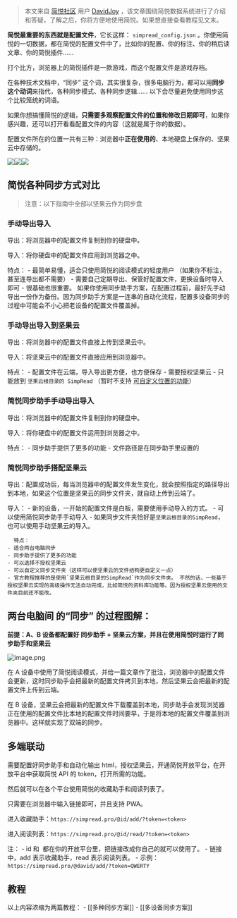 > 本文来自 [简悦社区](https://t.me/simpreadgroup) 用户 [DavidJoy](https://www.zhihu.com/people/davidjoydong) ，该文章围绕简悦数据系统进行了介绍和答疑，了解之后，你将方便地使用简悦。如果想直接查看教程见文末。

**简悦最重要的东西就是配置文件**，它长这样： `simpread_config.json` 。你使用简悦的一切数据，都在简悦的配置文件中了，比如你的配置、你的标注、你的稍后读文章、你的简悦插件……

打个比方，浏览器上的简悦插件是一款游戏，而这个配置文件是游戏存档。

在各种技术文档中，“同步” 这个词，其实很复杂，很多电脑行为，都可以用**同步这个动词**来指代，各种同步模式、各种同步逻辑…… 以下会尽量避免使用同步这个比较笼统的词语。

如果你想搞懂简悦的逻辑，**只需要多观察配置文件的位置和修改日期即可**，如果你感兴趣，还可以打开看看配置文件的内容（这就是属于你的数据）。

配置文件所在的位置一共有三种：浏览器中**正在使用的**、本地硬盘上保存的、坚果云中存储的。

![](https://pic4.zhimg.com/v2-0784116cdc6a5023967390b266fc3537_r.jpg#crop=0&crop=0&crop=1&crop=1&id=J2Eta&originHeight=216&originWidth=696&originalType=binary&ratio=1&rotation=0&showTitle=false&status=done&style=none&title=)![](https://pic4.zhimg.com/v2-bae6f67991a47f4273b57a0f74f35ecb_r.jpg#crop=0&crop=0&crop=1&crop=1&id=rn2Rr&originHeight=365&originWidth=1424&originalType=binary&ratio=1&rotation=0&showTitle=false&status=done&style=none&title=)![](https://pic3.zhimg.com/v2-fd7ebd9d51c5e44c74a69e45e275657a_r.jpg#crop=0&crop=0&crop=1&crop=1&id=oTudb&originHeight=1718&originWidth=2116&originalType=binary&ratio=1&rotation=0&showTitle=false&status=done&style=none&title=)

## 简悦各种同步方式对比

> 注意：以下指南中全部以坚果云作为同步盘
​
### 手动导出导入

导出：将浏览器中的配置文件复制到你的硬盘中。

导入：将你硬盘中的配置文件应用到浏览器之中。

特点：
	- 最简单易懂，适合只使用简悦的阅读模式的轻度用户 （如果你不标注，甚至连导出都不需要）
	- 需要自己定期导出、保管好配置文件，更换设备时导入即可
	- 很基础也很重要。 如果你使用同步助手方案，在配置过程前，最好先手动导出一份作为备份。因为同步助手方案是一连串的自动化流程，配置多设备同步的过程中可能会不小心把老设备的配置文件覆盖掉。
### 手动导出导入到坚果云

导出：将浏览器中的配置文件直接上传到坚果云中。

导入：将坚果云中的配置文件直接应用到浏览器中。

特点：
	- 配置文件在云端，导入导出更方便，也方便保存
	- 需要授权坚果云
	- 只能放到 `坚果云根目录的 SimpRead` （暂时不支持 [可自定义位置的功能](https://github.com/Kenshin/simpread/issues/1040)）
### 简悦同步助手手动导出导入

导出：将浏览器中的配置文件复制到你的硬盘中。

导入：将你硬盘中的配置文件运用到浏览器之中。

特点：
	- 同步助手提供了更多的功能
	- 文件路径是在同步助手里设置的
### 简悦同步助手搭配坚果云

导出：配置成功后，每当浏览器中的配置文件发生变化，就会按照指定的路径导出到本地，如果这个位置是坚果云的同步文件夹，就自动上传到云端了。

导入：
	- 新的设备，一开始的配置文件是白板，需要使用手动导入的方式。
	- 可以使用简悦同步助手手动导入
	- 如果同步文件夹恰好是`坚果云根目录的SimpRead`，也可以使用手动坚果云的导入。
	  
	  特点：
	- 适合两台电脑同步
	- 同步助手提供了更多的功能
	- 可以选择不授权坚果云
	- 可以自定义同步文件夹（这样可以使坚果云的文件结构更自定义一点）
	- 官方教程推荐的是使用`坚果云根目录的SimpRead`作为同步文件夹。 不然的话，一些基于授权坚果云实现的高级操作无法自动完成，比如简悦的资料库功能等。因为授权坚果云使用的文件夹目前还不能改。
## 两台电脑间 的“同步” 的过程图解：

**前提：A、B 设备都配置好 同步助手 + 坚果云方案，并且在使用简悦时运行了同步助手和坚果云**

![image.png](../assets/image_1643260657598_0.png)

在 A 设备中使用了简悦阅读模式，并给一篇文章作了批注，浏览器中的配置文件会更新，这时同步助手会把最新的配置文件拷贝到本地，然后坚果云会把最新的配置文件上传到云端。  

在 B 设备，坚果云会把最新的配置文件下载覆盖到本地，同步助手会发现浏览器正在使用的配置文件比本地的配置文件时间要早，于是将本地的配置文件覆盖到浏览器中。这样就实现了双端的同步。
## 多端联动

需要配置好同步助手和自动化输出 html，授权坚果云，开通简悦开放平台，在开放平台中获取简悦 API 的 token，打开所需的功能。

然后就可以在各个平台使用简悦的收藏助手和阅读列表了。

只需要在浏览器中输入链接即可，并且支持 PWA。

进入收藏助手：`https://simpread.pro/@id/add/?token=<token>`

进入阅读列表：`https://simpread.pro/@id/read/?token=<token>`

注：
	- id 和  都在你的开放平台里，把链接改成你自己的就可以使用了。
	- 链接中，add 表示收藏助手，read 表示阅读列表。
	- 示例：`https://simpread.pro/@david/add/?token=QWERTY`
	    ​
## 教程

以上内容浓缩为两篇教程：
	- [[多种同步方案]]
	- [[多设备同步方案]]